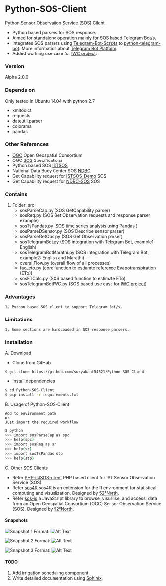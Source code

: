 # Python-SOS-Client
Python Sensor Observation Service (SOS) Cilent

- Python based parsers for SOS response.
- Aimed for standalone operation mainly for SOS based Telegram Bot/s.
- Integrates SOS parsers using [Telegram-Bot-Scripts] to [python-telegram-bot]. More information about [Telegram Bot Platform].
- Added working use case for [IWC project].

### Version
Alpha 2.0.0

### Depends on

Only tested in Ubuntu 14.04 with python 2.7

- xmltodict
- requests
- dateutil.parser
- colorama 
- pandas

### Other References

- [OGC] Open Geospatial Consortium
- OGC [SOS] Specifications
- Python based SOS [ISTSOS]
- National Data Buoy Center SOS [NDBC]
- Get Capability request for [ISTSOS-Demo] SOS
- Get Capability request for [NDBC-SOS] SOS

### Contains

1. Folder: src
	- sosParseCap.py (SOS GetCapability parser)
	- sosReq.py (SOS Get Observation requests and response parser example)
	- sosTsPandas.py (SOS time series analysis using Pandas )
	- sosParseDSensor.py (SOS Describe sensor parser)
	- sosParseGetObs.py (SOS Get Observation parser)
	- sosTelegramBot.py (SOS integration with Telegram Bot, example1: English)
	- sosTelegramBotMarathi.py (SOS integration with Telegram Bot, example2: English and Marathi)
	- overallFlow.py (overall flow of all processes)
	- fao_eto.py (core function to estiamte reference Evapotranspiration (ETo))
	- sosETCalc.py (SOS based function to estimate ETo)
	- sosTelegramBotIWC.py (SOS based use case for [IWC project])

### Advantages

	1. Python based SOS client to support Telegram Bot/s.

### Limitations

	1. Some sections are hardcoaded in SOS response parsers.
	
### Installation

A. Download

- Clone from GitHub

```sh
$ git clone https://github.com/suryakant54321/Python-SOS-Client 
```

- Install dependencies 

```sh
$ cd Python-SOS-Client
$ pip install -r requirements.txt 
```

B. Usage of Python-SOS-Client

	Add to environment path
	or
	Just import the required workflow

```sh
$ python
>>> import sosParseCap as spc
>>> help(spc)
>>> import sosReq as sr
>>> help(sr) 
>>> import sosTsPandas stp
>>> help(stp)
```

C. Other SOS Clients

- Refer [PHP-istSOS-client] PHP based client for IST Sensor Observation Service (SOS)
- Refer [sos4R] sos4R is an extension for the R environment for statistical computing and visualization. Designed by [52°North].
- Refer [sos-js] a JavaScript library to browse, visualise, and access, data from an Open Geospatial Consortium (OGC) Sensor Observation Service (SOS). Designed by [52°North].


#### Snapshots

![Snapshot 1](https://raw.githubusercontent.com/suryakant54321/Python-SOS-Client/master/snapshots/Screenshot_KrishiSense_01.png)
Format: ![Alt Text](url)

![Snapshot 2](https://raw.githubusercontent.com/suryakant54321/Python-SOS-Client/master/snapshots/Screenshot_KrishiSense_02.png)
Format: ![Alt Text](url)

![Snapshot 3](https://raw.githubusercontent.com/suryakant54321/Python-SOS-Client/master/snapshots/Screenshot_KrishiSense_03.png)
Format: ![Alt Text](url)

#### TODO

1. Add irrigation scheduling component.
2. Write detailed documentation using [Sphinix].


[ISTSOS]: <http://istsos.org/>
[ISTSOS-Demo]: <http://istsos.org/istsos/demo?request=getCapabilities&section=contents&service=SOS>
[NDBC]: <http://sdf.ndbc.noaa.gov/sos/>
[NDBC-SOS]: <http://sdf.ndbc.noaa.gov/sos/server.php?request=GetCapabilities&service=SOS>
[OGC]: <http://www.opengeospatial.org/>
[SOS]: <http://www.opengeospatial.org/standards/sos>
[PHP-istSOS-client]: <https://github.com/suryakant54321/php_istSOS_client>
[sos4R]: <https://github.com/52North/sos4R>
[sos-js]: <https://github.com/52North/sos-js>
[52°North]: <http://52north.org/>
[Sphinix]: <http://www.sphinx-doc.org/en/stable/>
[Telegram Bot Platform]: <https://telegram.org/blog/bot-revolution>
[Telegram-Bot-Scripts]: <https://github.com/suryakant54321/Telegram-Bot-Scripts>
[python-telegram-bot]: <https://github.com/python-telegram-bot/python-telegram-bot>
[IWC project]: <http://itra.medialabasia.in/?p=623>

